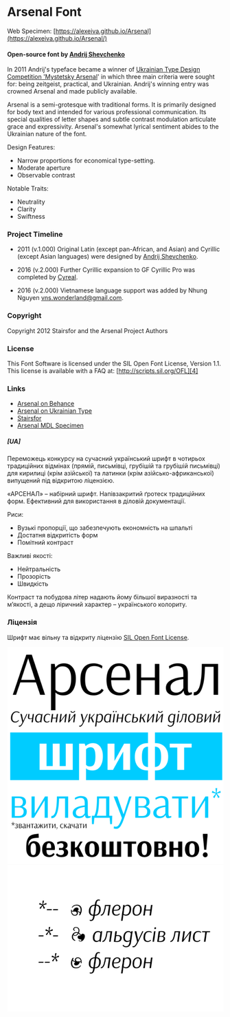 # Arsenal Font

Web Specimen: [https://alexeiva.github.io/Arsenal](https://alexeiva.github.io/Arsenal/)

#### Open-source font by [Andrij Shevchenko](1)

In 2011 Andrij's typeface became a winner of [Ukrainian Type Design Competition 'Mystetsky Arsenal][2]' in which three main criteria were sought for: being zeitgeist, practical, and Ukrainian. Andrij's winning entry was crowned Arsenal and made publicly available.
 
Arsenal is a semi-grotesque with traditional forms. It is primarily designed for body text and intended for various professional communication. Its special qualities of letter shapes and subtle contrast modulation articulate grace and expressivity. Arsenal's somewhat lyrical sentiment abides to the Ukrainian nature of the font.

Design Features:

 * Narrow proportions for economical type-setting.
 * Moderate aperture
 * Observable contrast
 
Notable Traits:

 * Neutrality
 * Clarity
 * Swiftness
 
### Project Timeline

- 2011 (v.1.000) Original Latin (except pan-African, and Asian) and Cyrillic (except Asian languages) were designed by [Andrij Shevchenko][1]. 

- 2016 (v.2.000) Further Cyrillic expansion to GF Cyrillic Pro was completed by [Cyreal][3].

- 2016 (v.2.000) Vietnamese language support was added by Nhung Nguyen <vns.wonderland@gmail.com>.


### Copyright

Copyright 2012 Stairsfor and the Arsenal Project Authors 

### License

This Font Software is licensed under the SIL Open Font License, Version 1.1. This license is available with a FAQ at: [http://scripts.sil.org/OFL][4]

### Links

 * [Arsenal on Behance][5]
 * [Arsenal on Ukrainian Type][2]
 * [Stairsfor][6]
 * [Arsenal MDL Specimen][7]

[1]: http://www.myfonts.com/newsletters/cc/201202.html
[2]: http://www.ukrainian-type.com/about/
[3]: http://cyreal.org
[4]: http://scripts.sil.org/OFL
[5]: https://www.behance.net/gallery/5540223/Arsenal-free-typeface
[6]: http://stairsfor.com/
[7]: https://alexeiva.github.io/Arsenal/


##### [UA]

Переможець конкурсу на сучасний український шрифт в чотирьох традиційних відмінах (прямій, письмівці, грубішій та грубішій письмівці) для кирилиці (крім азійської) та латинки (крім азійсько-африканської) випущений під відкритою ліцензією.

«АРСЕНАЛ» – набірний шрифт. Напівзакритий ґротеск традиційних форм. Ефективний для використання в діловій документації.

Риси:

* Вузькі пропорції,  що забезпечують економність на шпальті
* Достатня відкритість форм
* Помітний контраст

Важливі якості:

* Нейтральність
* Прозорість
* Швидкість

Контраст та побудова літер надають йому більшої виразності та м’якості, а дещо ліричний характер – українського колориту.

### Ліцензія

Шрифт має вільну та відкриту ліцензію [SIL Open Font License][4].

![Arsenal](sources/poster.png)
![Arsenal](sources/fleuron.png)


